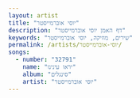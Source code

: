 ```yaml
---
layout: artist
title: "יוסי אוברמייסטר"
description: "דף האמן יוסי אוברמייסטר"
keywords: "שירים, מוזיקה, יוסי אוברמייסטר"
permalink: /artists/יוסי-אוברמייסטר/
songs:
  - number: "32791"
    name: "יראו עינינו"
    album: "סינגלים"
    artist: "יוסי אוברמייסטר"
---
```

